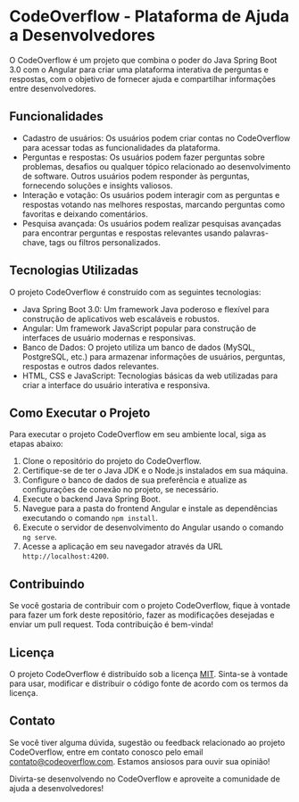 # CodeOverflow - Plataforma de Ajuda a Desenvolvedores

O CodeOverflow é um projeto que combina o poder do Java Spring Boot 3.0 com o Angular para criar uma plataforma interativa de perguntas e respostas, com o objetivo de fornecer ajuda e compartilhar informações entre desenvolvedores.

## Funcionalidades

- Cadastro de usuários: Os usuários podem criar contas no CodeOverflow para acessar todas as funcionalidades da plataforma.
- Perguntas e respostas: Os usuários podem fazer perguntas sobre problemas, desafios ou qualquer tópico relacionado ao desenvolvimento de software. Outros usuários podem responder às perguntas, fornecendo soluções e insights valiosos.
- Interação e votação: Os usuários podem interagir com as perguntas e respostas votando nas melhores respostas, marcando perguntas como favoritas e deixando comentários.
- Pesquisa avançada: Os usuários podem realizar pesquisas avançadas para encontrar perguntas e respostas relevantes usando palavras-chave, tags ou filtros personalizados.

## Tecnologias Utilizadas

O projeto CodeOverflow é construído com as seguintes tecnologias:

- Java Spring Boot 3.0: Um framework Java poderoso e flexível para construção de aplicativos web escaláveis e robustos.
- Angular: Um framework JavaScript popular para construção de interfaces de usuário modernas e responsivas.
- Banco de Dados: O projeto utiliza um banco de dados (MySQL, PostgreSQL, etc.) para armazenar informações de usuários, perguntas, respostas e outros dados relevantes.
- HTML, CSS e JavaScript: Tecnologias básicas da web utilizadas para criar a interface do usuário interativa e responsiva.

## Como Executar o Projeto

Para executar o projeto CodeOverflow em seu ambiente local, siga as etapas abaixo:

1. Clone o repositório do projeto do CodeOverflow.
2. Certifique-se de ter o Java JDK e o Node.js instalados em sua máquina.
3. Configure o banco de dados de sua preferência e atualize as configurações de conexão no projeto, se necessário.
4. Execute o backend Java Spring Boot.
5. Navegue para a pasta do frontend Angular e instale as dependências executando o comando `npm install`.
6. Execute o servidor de desenvolvimento do Angular usando o comando `ng serve`.
7. Acesse a aplicação em seu navegador através da URL `http://localhost:4200`.

## Contribuindo

Se você gostaria de contribuir com o projeto CodeOverflow, fique à vontade para fazer um fork deste repositório, fazer as modificações desejadas e enviar um pull request. Toda contribuição é bem-vinda!

## Licença

O projeto CodeOverflow é distribuído sob a licença [MIT](https://opensource.org/licenses/MIT). Sinta-se à vontade para usar, modificar e distribuir o código fonte de acordo com os termos da licença.

## Contato

Se você tiver alguma dúvida, sugestão ou feedback relacionado ao projeto CodeOverflow, entre em contato conosco pelo email [contato@codeoverflow.com](mailto:contato@codeoverflow.com). Estamos ansiosos para ouvir sua opinião!

Divirta-se desenvolvendo no CodeOverflow e aproveite a comunidade de ajuda a desenvolvedores!

